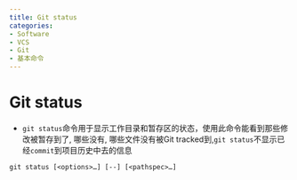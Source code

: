 ```yaml
---
title: Git status
categories:
- Software
- VCS
- Git
- 基本命令
---
```

# Git status

- `git status`命令用于显示工作目录和暂存区的状态，使用此命令能看到那些修改被暂存到了, 哪些没有, 哪些文件没有被Git tracked到,`git status`不显示已经`commit`到项目历史中去的信息

 ```shell
 git status [<options>…] [--] [<pathspec>…]
 ```


